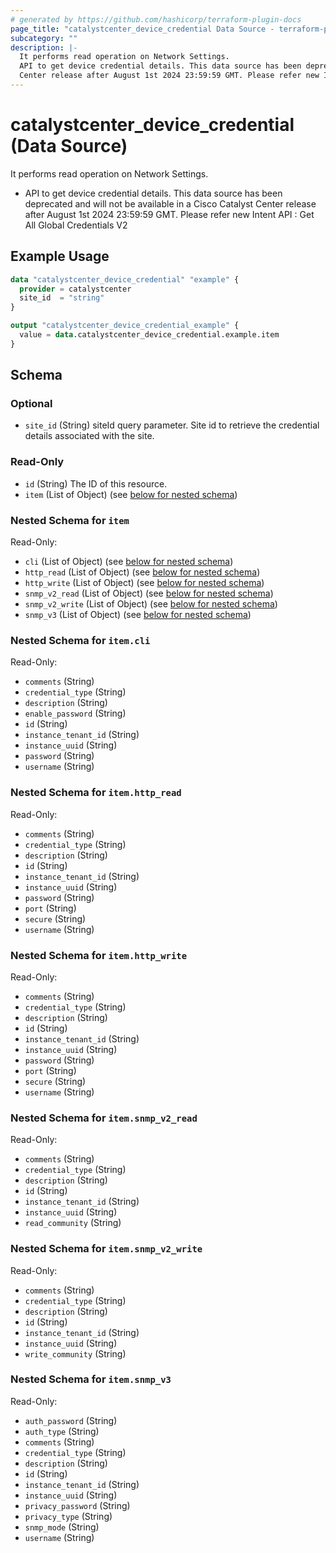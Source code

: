 ```yaml
---
# generated by https://github.com/hashicorp/terraform-plugin-docs
page_title: "catalystcenter_device_credential Data Source - terraform-provider-catalystcenter"
subcategory: ""
description: |-
  It performs read operation on Network Settings.
  API to get device credential details. This data source has been deprecated and will not be available in a Cisco Catalyst
  Center release after August 1st 2024 23:59:59 GMT. Please refer new Intent API : Get All Global Credentials V2
---
```


# catalystcenter_device_credential (Data Source)

It performs read operation on Network Settings.

- API to get device credential details. This data source has been deprecated and will not be available in a Cisco Catalyst
Center release after August 1st 2024 23:59:59 GMT. Please refer new Intent API : Get All Global Credentials V2

## Example Usage

```terraform
data "catalystcenter_device_credential" "example" {
  provider = catalystcenter
  site_id  = "string"
}

output "catalystcenter_device_credential_example" {
  value = data.catalystcenter_device_credential.example.item
}
```

<!-- schema generated by tfplugindocs -->
## Schema

### Optional

- `site_id` (String) siteId query parameter. Site id to retrieve the credential details associated with the site.

### Read-Only

- `id` (String) The ID of this resource.
- `item` (List of Object) (see [below for nested schema](#nestedatt--item))

<a id="nestedatt--item"></a>
### Nested Schema for `item`

Read-Only:

- `cli` (List of Object) (see [below for nested schema](#nestedobjatt--item--cli))
- `http_read` (List of Object) (see [below for nested schema](#nestedobjatt--item--http_read))
- `http_write` (List of Object) (see [below for nested schema](#nestedobjatt--item--http_write))
- `snmp_v2_read` (List of Object) (see [below for nested schema](#nestedobjatt--item--snmp_v2_read))
- `snmp_v2_write` (List of Object) (see [below for nested schema](#nestedobjatt--item--snmp_v2_write))
- `snmp_v3` (List of Object) (see [below for nested schema](#nestedobjatt--item--snmp_v3))

<a id="nestedobjatt--item--cli"></a>
### Nested Schema for `item.cli`

Read-Only:

- `comments` (String)
- `credential_type` (String)
- `description` (String)
- `enable_password` (String)
- `id` (String)
- `instance_tenant_id` (String)
- `instance_uuid` (String)
- `password` (String)
- `username` (String)


<a id="nestedobjatt--item--http_read"></a>
### Nested Schema for `item.http_read`

Read-Only:

- `comments` (String)
- `credential_type` (String)
- `description` (String)
- `id` (String)
- `instance_tenant_id` (String)
- `instance_uuid` (String)
- `password` (String)
- `port` (String)
- `secure` (String)
- `username` (String)


<a id="nestedobjatt--item--http_write"></a>
### Nested Schema for `item.http_write`

Read-Only:

- `comments` (String)
- `credential_type` (String)
- `description` (String)
- `id` (String)
- `instance_tenant_id` (String)
- `instance_uuid` (String)
- `password` (String)
- `port` (String)
- `secure` (String)
- `username` (String)


<a id="nestedobjatt--item--snmp_v2_read"></a>
### Nested Schema for `item.snmp_v2_read`

Read-Only:

- `comments` (String)
- `credential_type` (String)
- `description` (String)
- `id` (String)
- `instance_tenant_id` (String)
- `instance_uuid` (String)
- `read_community` (String)


<a id="nestedobjatt--item--snmp_v2_write"></a>
### Nested Schema for `item.snmp_v2_write`

Read-Only:

- `comments` (String)
- `credential_type` (String)
- `description` (String)
- `id` (String)
- `instance_tenant_id` (String)
- `instance_uuid` (String)
- `write_community` (String)


<a id="nestedobjatt--item--snmp_v3"></a>
### Nested Schema for `item.snmp_v3`

Read-Only:

- `auth_password` (String)
- `auth_type` (String)
- `comments` (String)
- `credential_type` (String)
- `description` (String)
- `id` (String)
- `instance_tenant_id` (String)
- `instance_uuid` (String)
- `privacy_password` (String)
- `privacy_type` (String)
- `snmp_mode` (String)
- `username` (String)
